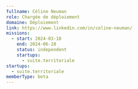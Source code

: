 ```yaml
---
fullname: Céline Neuman
role: Chargée de déploiement
domaine: Déploiement
link: https://www.linkedin.com/in/celine-neuman/
missions:
  - start: 2024-03-18
    end: 2024-06-28
    status: independent
    startups:
      - suite.territoriale
startups:
  - suite.territoriale
memberType: beta
---
```


